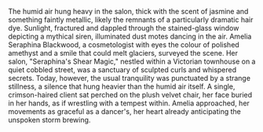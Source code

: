 The humid air hung heavy in the salon, thick with the scent of jasmine and something faintly metallic, likely the remnants of a particularly dramatic hair dye.  Sunlight, fractured and dappled through the stained-glass window depicting a mythical siren, illuminated dust motes dancing in the air.  Amelia Seraphina Blackwood, a cosmetologist with eyes the colour of polished amethyst and a smile that could melt glaciers, surveyed the scene.  Her salon, "Seraphina's Shear Magic," nestled within a Victorian townhouse on a quiet cobbled street, was a sanctuary of sculpted curls and whispered secrets.  Today, however, the usual tranquility was punctuated by a strange stillness, a silence that hung heavier than the humid air itself.  A single, crimson-haired client sat perched on the plush velvet chair, her face buried in her hands, as if wrestling with a tempest within.  Amelia approached, her movements as graceful as a dancer's, her heart already anticipating the unspoken storm brewing.
